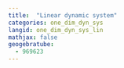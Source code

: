 ```yaml
---
title:  "Linear dynamic system"
categories: one_dim_dyn_sys
langid: one_dim_dyn_sys_lin
mathjax: false
geogebratube:
  - 969623
---
```


<div style="height: 400px;" id="applet_container969623"></div>
